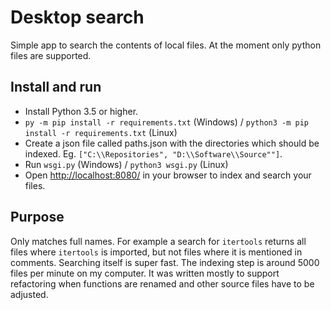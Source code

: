# Desktop search

Simple app to search the contents of local files. At the moment only python files are supported.

## Install and run
- Install Python 3.5 or higher.
- `py -m pip install -r requirements.txt` (Windows) / `python3 -m pip install -r requirements.txt` (Linux)
- Create a json file called paths.json with the directories which should be indexed. Eg. `["C:\\Repositories", "D:\\Software\\Source""]`.
- Run `wsgi.py` (Windows) / `python3 wsgi.py` (Linux)
- Open <http://localhost:8080/> in your browser to index and search your files.

## Purpose

Only matches full names. For example a search for `itertools` returns all files where `itertools` is imported, but not files where it is mentioned in comments.
Searching itself is super fast. The indexing step is around 5000 files per minute on my computer. It was written mostly to support refactoring when functions are renamed and other source files have to be adjusted.
